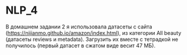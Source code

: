 # NLP_4
В домашнем задании 2 я использовала датасеты с сайта (https://nijianmo.github.io/amazon/index.html), из категории All beauty (датасеты reviews и metadata). Загрузить их вместе с тетрадкой не получилось (первый датасет в сжатом виде весит 47 МБ).
